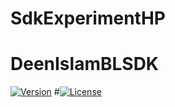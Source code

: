 # SdkExperimentHP
# DeenIslamBLSDK
[![Version](https://img.shields.io/cocoapods/v/ExperimentsSDK)](https://github.com/MottalebGakk/ExperimentsSDK)
#[![License](https://img.shields.io/github/license/MottalebGakk/ExperimentsSDK)]([https://github.com/MottalebGakk/ExperimentsSDK](https://github.com/MottalebGakk/ExperimentsSDK))


